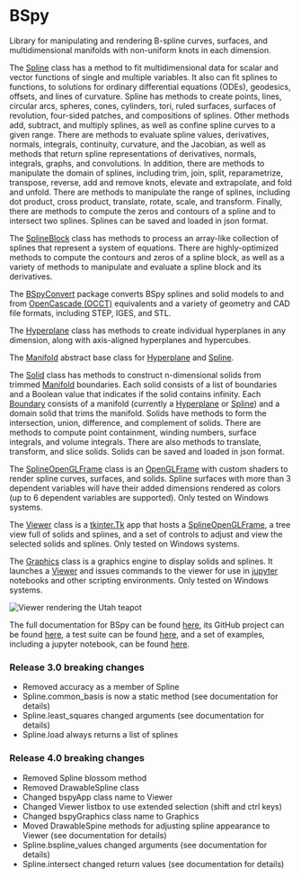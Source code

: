# BSpy
Library for manipulating and rendering B-spline curves, surfaces, and multidimensional manifolds with non-uniform knots in each dimension.

The [Spline](https://ericbrec.github.io/BSpy/bspy/spline.html) class has a method to fit multidimensional data for scalar and vector functions of single and multiple variables. It also can fit splines to functions, to solutions for ordinary differential equations (ODEs), geodesics, offsets, and lines of curvature. 
Spline has methods to create points, lines, circular arcs, spheres, cones, cylinders, tori, ruled surfaces, surfaces of revolution, four-sided patches, and compositions of splines. 
Other methods add, subtract, and multiply splines, as well as confine spline curves to a given range. 
There are methods to evaluate spline values, derivatives, normals, integrals, continuity, curvature, and the Jacobian, as well as methods that return spline representations of derivatives, normals, integrals, graphs, and convolutions. 
In addition, there are methods to manipulate the domain of splines, including trim, join, split, reparametrize, transpose, reverse, add and remove knots, elevate and extrapolate, and fold and unfold. 
There are methods to manipulate the range of splines, including dot product, cross product, translate, rotate, scale, and transform. 
Finally, there are methods to compute the zeros and contours of a spline and to intersect two splines. 
Splines can be saved and loaded in json format.

The [SplineBlock](https://ericbrec.github.io/BSpy/bspy/spline_block.html) class has methods to process an array-like collection of splines that represent a system of equations. There are highly-optimized methods to compute the contours and zeros of a spline block, as well as a variety of methods to manipulate and evaluate a spline block and its derivatives.

The [BSpyConvert](https://pypi.org/project/BSpyConvert/) package converts BSpy splines and solid models to and from [OpenCascade (OCCT)](https://dev.opencascade.org/) equivalents and a variety of geometry and CAD file formats, including STEP, IGES, and STL.

The [Hyperplane](https://ericbrec.github.io/BSpy/bspy/hyperplane.html) class has methods to create individual hyperplanes in any dimension, along with axis-aligned hyperplanes and hypercubes.

The [Manifold](https://ericbrec.github.io/BSpy/bspy/manifold.html) abstract base class for [Hyperplane](https://ericbrec.github.io/BSpy/bspy/hyperplane.html) and [Spline](https://ericbrec.github.io/BSpy/bspy/spline.html).

The [Solid](https://ericbrec.github.io/BSpy/bspy/solid.html) class has methods to construct n-dimensional solids from trimmed [Manifold](https://ericbrec.github.io/BSpy/bspy/manifold.html) boundaries. Each solid consists of a list of boundaries and a Boolean value that indicates if the solid contains infinity. Each [Boundary](https://ericbrec.github.io/BSpy/bspy/solid.html) consists of a manifold (currently a [Hyperplane](https://ericbrec.github.io/BSpy/bspy/hyperplane.html) or [Spline](https://ericbrec.github.io/BSpy/bspy/spline.html)) and a domain solid that trims the manifold. Solids have methods to form the intersection, union, difference, and complement of solids. There are methods to compute point containment, winding numbers, surface integrals, and volume integrals. There are also methods to translate, transform, and slice solids. Solids can be saved and loaded in json format.

The [SplineOpenGLFrame](https://ericbrec.github.io/BSpy/bspy/splineOpenGLFrame.html) class is an 
[OpenGLFrame](https://pypi.org/project/pyopengltk/) with custom shaders to render spline curves, surfaces, and solids. Spline surfaces with more 
than 3 dependent variables will have their added dimensions rendered as colors (up to 6 dependent variables are supported). Only tested on Windows systems.

The [Viewer](https://ericbrec.github.io/BSpy/bspy/viewer.html) class is a 
[tkinter.Tk](https://docs.python.org/3/library/tkinter.html) app that hosts a 
[SplineOpenGLFrame](https://ericbrec.github.io/BSpy/bspy/splineOpenGLFrame.html), 
a tree view full of solids and splines, and a set of controls to adjust and view the selected solids and splines. Only tested on Windows systems.

The [Graphics](https://ericbrec.github.io/BSpy/bspy/viewer.html#Graphics) class is a graphics engine to display solids and splines.
It launches a [Viewer](https://ericbrec.github.io/BSpy/bspy/viewer.html) and issues commands to the viewer for use 
in [jupyter](https://jupyter.org/) notebooks and other scripting environments. Only tested on Windows systems.

![Viewer rendering the Utah teapot](https://ericbrec.github.io/BSpy/viewer.png "Viewer rendering the Utah teapot")

The full documentation for BSpy can be found [here](https://ericbrec.github.io/BSpy), its GitHub project can be found 
[here](https://github.com/ericbrec/BSpy), a test suite can be found [here](https://github.com/ericbrec/BSpy/tree/main/tests), and
a set of examples, including a jupyter notebook, can be found [here](https://github.com/ericbrec/BSpy/tree/main/examples).

### Release 3.0 breaking changes
* Removed accuracy as a member of Spline
* Spline.common_basis is now a static method (see documentation for details)
* Spline.least_squares changed arguments (see documentation for details)
* Spline.load always returns a list of splines

### Release 4.0 breaking changes
* Removed Spline blossom method
* Removed DrawableSpline class
* Changed bspyApp class name to Viewer
* Changed Viewer listbox to use extended selection (shift and ctrl keys)
* Changed bspyGraphics class name to Graphics
* Moved DrawableSpine methods for adjusting spline appearance to Viewer (see documentation for details)
* Spline.bspline_values changed arguments (see documentation for details)
* Spline.intersect changed return values (see documentation for details)
